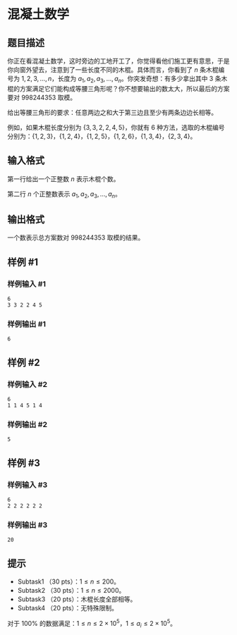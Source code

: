 # 混凝土数学

## 题目描述

你正在看混凝土数学，这时旁边的工地开工了，你觉得看他们施工更有意思，于是你向窗外望去，注意到了一些长度不同的木棍。具体而言，你看到了 $n$ 条木棍编号为 $1,2,3,\ldots,n$，长度为 $a_1,a_2,a_3,\ldots,a_n$。你突发奇想：有多少拿出其中 $3$ 条木棍的方案满足它们能构成等腰三角形呢？你不想要输出的数太大，所以最后的方案要对 $998244353$ 取模。

给出等腰三角形的要求：任意两边之和大于第三边且至少有两条边边长相等。

例如，如果木棍长度分别为 $\{3,3,2,2,4,5\}$，你就有 $6$ 种方法，选取的木棍编号分别为：$\{1,2,3\}$，$\{1,2,4\}$，$\{1,2,5\}$，$\{1,2,6\}$，$\{1,3,4\}$，$\{2,3,4\}$。

## 输入格式

第一行给出一个正整数 $n$ 表示木棍个数。

第二行 $n$ 个正整数表示 $a_1,a_2,a_3,\ldots, a_n$。

## 输出格式

一个数表示总方案数对 $998244353$ 取模的结果。

## 样例 #1

### 样例输入 #1
```
6
3 3 2 2 4 5
```

### 样例输出 #1

```
6
```

## 样例 #2

### 样例输入 #2
```
6
1 1 4 5 1 4
```

### 样例输出 #2

```
5
```

## 样例 #3

### 样例输入 #3
```
6
2 2 2 2 2 2
```

### 样例输出 #3

```
20
```

## 提示

- Subtask1 （$30$ pts）：$1\leq n \leq 200$。
- Subtask2 （$30$ pts）：$1\leq n \leq 2000$。
- Subtask3 （$20$ pts）：木棍长度全部相等。
- Subtask4 （$20$ pts）：无特殊限制。

对于 $100\%$ 的数据满足：$1\leq n \leq 2\times 10^5$，$1\leq a_i \leq 2\times 10^5$。
